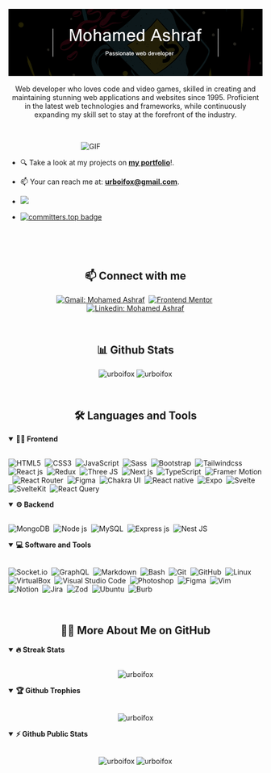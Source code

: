 <!-- Banner-->

![Personal Profile Banner](./assets/cover3.png)

<p align="center">
Web developer who loves code and video games, skilled in creating and maintaining stunning web applications and websites since 1995. Proficient in the latest web technologies and frameworks, while continuously expanding my skill set to stay at the forefront of the industry.
</p>

##

<br>
<!---
- Web illustrations by Storyset ( https://storyset.com/web )
--->
<img align="right" alt="GIF" src="./assets/programming-animate.svg" width="360px"/>


<br>


- 🔍 Take a look at my projects on [**my portfolio**](https://urboifox.dev)!.

- 📫 Your can reach me at: **urboifox@gmail.com**.

-  ![](https://komarev.com/ghpvc/?username=urboifox)
-  [![committers.top badge](https://user-badge.committers.top/egypt_private/USERNAME.svg)](https://user-badge.committers.top/egypt_private/USERNAME)


<br>
<br>


<br>
<h2 align="center">📫 Connect with me</h2>

<div align = "center">
  
[![Gmail: Mohamed Ashraf](https://img.shields.io/badge/-gmail-red?style=for-the-badge&logo=Gmail&logoColor=white&link=mailto:mohamed.dev.egy@gmail.com)](mailto:urboifox@gmail.com)&nbsp;
[![Frontend Mentor](https://img.shields.io/badge/-Frontend%20Mentor-5F3DC4?style=for-the-badge&logo=FrontendMentor&logoColor=white&link=https://www.frontendmentor.io/profile/midoashraf010)](https://www.frontendmentor.io/profile/midoashraf010)&nbsp;
[![Linkedin: Mohamed Ashraf](https://img.shields.io/badge/-linkedin-blue?style=for-the-badge&logo=Linkedin&logoColor=white&link=https://www.linkedin.com/in/urboifox/)](https://www.linkedin.com/in/urboifox/)

</div>

<br>
<h2 align="center">📊 Github Stats</h2>

<div align = "center">

<p align="center">
<img src="https://github-readme-stats.vercel.app/api?username=urboifox&show_icons=true&theme=radical&count_private=true" alt="urboifox" width="420"/>&nbsp;<img src="https://github-readme-stats.vercel.app/api/top-langs/?username=urboifox&layout=compact&theme=radical" alt="urboifox" height="165">
</p>

</div>
<br>

<h2 align="center">🛠️ Languages and Tools</h2>

<!-- <div align="center"> -->
<details open>
<summary><b>🏄‍♂️ Frontend</b></summary>
<br>
  
![HTML5](https://img.shields.io/badge/-HTML5-E34F26?style=for-the-badge&logo=html5&logoColor=white)&nbsp;
![CSS3](https://img.shields.io/badge/-CSS3-1572B6?style=for-the-badge&logo=css3)&nbsp;
![JavaScript](https://img.shields.io/badge/-JavaScript-black?style=for-the-badge&logo=javascript)&nbsp;
![Sass](https://img.shields.io/badge/-Sass-CC6699?style=for-the-badge&logo=sass&logoColor=white)&nbsp;
![Bootstrap](https://img.shields.io/badge/-Bootstrap-563D7C?style=for-the-badge&logo=bootstrap)&nbsp;
![Tailwindcss](https://img.shields.io/badge/Tailwind_CSS-38B2AC?style=for-the-badge&logo=tailwind-css&logoColor=white)&nbsp;
![React js](https://img.shields.io/badge/React-20232A?style=for-the-badge&logo=react&logoColor=61DAFB)&nbsp;
![Redux](https://img.shields.io/badge/Redux-593D88?style=for-the-badge&logo=redux&logoColor=white)&nbsp;
![Three JS](https://img.shields.io/badge/ThreeJs-black?style=for-the-badge&logo=three.js&logoColor=white)&nbsp;
![Next js](https://img.shields.io/badge/next%20js-000000?style=for-the-badge&logo=nextdotjs&logoColor=white)&nbsp;
![TypeScript](https://img.shields.io/badge/TypeScript-007ACC?style=for-the-badge&logo=typescript&logoColor=white)&nbsp;
![Framer Motion](https://img.shields.io/badge/Framer-black?style=for-the-badge&logo=framer&logoColor=blue)&nbsp;
![React Router](https://img.shields.io/badge/React_Router-CA4245?style=for-the-badge&logo=react-router&logoColor=white)&nbsp;
![Figma](https://img.shields.io/badge/Figma-F24E1E?style=for-the-badge&logo=figma&logoColor=white)&nbsp;
![Chakra UI](https://img.shields.io/badge/Chakra--UI-319795?style=for-the-badge&logo=chakra-ui&logoColor=white)&nbsp;
![React native](https://img.shields.io/badge/React_Native-20232A?style=for-the-badge&logo=react&logoColor=61DAFB)&nbsp;
![Expo](https://img.shields.io/badge/Expo-1B1F23?style=for-the-badge&logo=expo&logoColor=white)&nbsp;
![Svelte](https://img.shields.io/badge/Svelte-4A4A55?style=for-the-badge&logo=svelte&logoColor=FF3E00)&nbsp;
![SvelteKit](https://img.shields.io/badge/SvelteKit-FF3E00?style=for-the-badge&logo=Svelte&logoColor=white)&nbsp;
![React Query](https://img.shields.io/badge/React_Query-FF4154?style=for-the-badge&logo=ReactQuery&logoColor=white)&nbsp;
</details>


<details open>
<summary><b>⚙️ Backend</b></summary>
<br>
  
![MongoDB](https://img.shields.io/badge/MongoDB-4EA94B?style=for-the-badge&logo=mongodb&logoColor=white)&nbsp;
![Node js](https://img.shields.io/badge/Node%20js-339933?style=for-the-badge&logo=nodedotjs&logoColor=white)&nbsp;
![MySQL](https://img.shields.io/badge/MySQL-005C84?style=for-the-badge&logo=mysql&logoColor=white)&nbsp;
![Express js](https://img.shields.io/badge/Express%20js-000000?style=for-the-badge&logo=express&logoColor=white)&nbsp;
![Nest JS](https://img.shields.io/badge/nestjs-E0234E?style=for-the-badge&logo=nestjs&logoColor=white)&nbsp;
</details>



<details open>
<summary><b>💻 Software and Tools</b></summary>
<br>
  
![Socket.io](https://img.shields.io/badge/Socket.io-010101?&style=for-the-badge&logo=Socket.io&logoColor=white)&nbsp;
![GraphQL](https://img.shields.io/badge/GraphQl-E10098?style=for-the-badge&logo=graphql&logoColor=white)&nbsp;
![Markdown](https://img.shields.io/badge/Markdown-000000?style=for-the-badge&logo=markdown&logoColor=white)&nbsp;
![Bash](https://img.shields.io/badge/Shell_Script-121011?style=for-the-badge&logo=gnu-bash&logoColor=white)&nbsp;
![Git](https://img.shields.io/badge/-Git-black?style=for-the-badge&logo=git)&nbsp;
![GitHub](https://img.shields.io/badge/-GitHub-181717?style=for-the-badge&logo=github)&nbsp;
![Linux](https://img.shields.io/badge/-Linux-black?style=for-the-badge&logo=linux)&nbsp;
![VirtualBox](https://img.shields.io/badge/VirtualBox-21416b?style=for-the-badge&logo=VirtualBox&logoColor=white)&nbsp;
![Visual Studio Code](https://img.shields.io/badge/-Visual%20Studio%20Code-007ACC?style=for-the-badge&&logo=visual-studio-code&logoColor=white)&nbsp;
![Photoshop](https://img.shields.io/badge/Adobe%20Photoshop-31A8FF?style=for-the-badge&logo=Adobe%20Photoshop&logoColor=black)&nbsp;
![Figma](https://img.shields.io/badge/Figma-F24E1E?style=for-the-badge&logo=figma&logoColor=white)&nbsp;
![Vim](https://img.shields.io/badge/VIM-%2311AB00.svg?&style=for-the-badge&logo=vim&logoColor=white)&nbsp;
![Notion](https://img.shields.io/badge/Notion-000000?style=for-the-badge&logo=notion&logoColor=white)&nbsp;
![Jira](https://img.shields.io/badge/Jira-0052CC?style=for-the-badge&logo=Jira&logoColor=white)&nbsp;
![Zod](https://img.shields.io/badge/Zod-000000?style=for-the-badge&logo=zod&logoColor=3068B7)&nbsp;
![Ubuntu](https://img.shields.io/badge/Ubuntu-E95420?style=for-the-badge&logo=ubuntu&logoColor=white)&nbsp;
![Burb](https://img.shields.io/badge/burpsuite-FF6633?style=for-the-badge&logo=burpsuite&logoColor=white)&nbsp;
</details>


<br>

<h2 align="center">👨‍💻 More About Me on GitHub</h2>


<details open>
<summary><b>🔥 Streak Stats</b></summary>
<br>
<p align="center">
<img src="http://github-readme-streak-stats.herokuapp.com?user=urboifox&theme=radical&hide_border=true" alt="urboifox" width="420"/>
</p>
</details>

<details open>
<summary><b>🏆 Github Trophies</b></summary>
<br>
<p align="center">
<img src="https://github-profile-trophy.vercel.app/?username=urboifox&theme=radical&no-frame=true&no-bg=true" alt="urboifox" />
</p>
</details>

<details open>
<summary><b>⚡ Github Public Stats</b></summary>
<br>
<p align="center">
<img src="https://github-readme-stats.vercel.app/api?username=urboifox&show_icons=true&theme=radical&count_private=true" alt="urboifox" width="420"/>&nbsp;<img src="https://github-readme-stats.vercel.app/api/top-langs/?username=urboifox&layout=compact&theme=radical" alt="urboifox" height="165">
</p>
  
</details>
